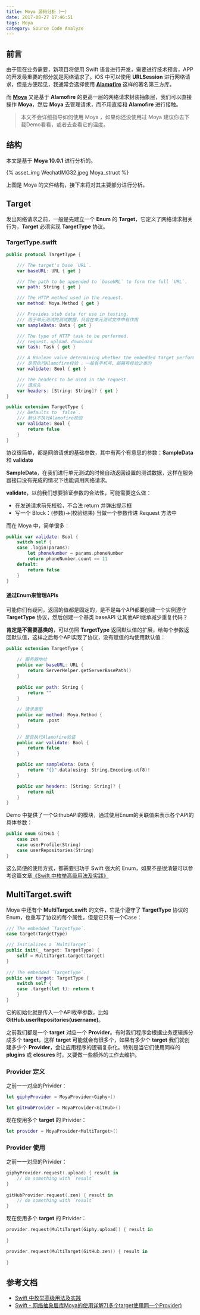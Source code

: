 ```yaml
---
title: Moya 源码分析（一）
date: 2017-08-27 17:46:51
tags: Moya
category: Source Code Analyze
---
```


## 前言

由于现在业务需要，新项目将使用 Swift 语言进行开发，需要进行技术预言，APP 的开发最重要的部分就是网络请求了。iOS 中可以使用 **URLSession** 进行网络请求，但是方便起见，我通常会选择使用 [**Alamofire**](https://github.com/Alamofire/Alamofire) 这样的著名第三方库。

而 [**Moya**](https://github.com/Moya/Moya) 又是基于 **Alamofire** 的更高一层的网络请求封装抽象层，我们可以直接操作 **Moya**，然后 **Moya** 去管理请求，而不用直接和 **Alamofire** 进行接触。

> 本文不会详细指导如何使用 Moya ，如果你还没使用过 Moya 建议你去下载Demo看看，或者去查看它的温度。

## 结构

本文是基于 **Moya 10.0.1**  进行分析的。

{% asset_img WechatIMG32.jpeg Moya_struct %}

上图是 Moya 的文件结构，接下来将对其主要部分进行分析。

## Target

发出网络请求之前，一般是先建立一个 **Enum** 的 **Target**，它定义了网络请求相关行为，**Target** 必须实现 **TargetType** 协议。

### TargetType.swift
```swift
public protocol TargetType {

    /// The target's base `URL`.
    var baseURL: URL { get }

    /// The path to be appended to `baseURL` to form the full `URL`.
    var path: String { get }

    /// The HTTP method used in the request.
    var method: Moya.Method { get }

    /// Provides stub data for use in testing.
    /// 用于单元测试的测试数据，只会在单元测试文件中有作用
    var sampleData: Data { get }

    /// The type of HTTP task to be performed.
    /// request、upload、download
    var task: Task { get }

    /// A Boolean value determining whether the embedded target performs Alamofire validation. Defaults to `false`.
    /// 是否执行Alamofire校验 ，一般有手机号、邮箱号校验之类的
    var validate: Bool { get }

    /// The headers to be used in the request.
    /// 请求头
    var headers: [String: String]? { get }
}

public extension TargetType {
    /// Defaults to `false`.
    /// 默认不执行Alamofire校验
    var validate: Bool {
        return false
    }
}
```

协议很简单，都是网络请求的基础参数，其中有两个有意思的参数：**SampleData** 和 **validate**

**SampleData**，在我们进行单元测试的时候自动返回设置的测试数据，这样在服务器接口没有完成的情况下也能调用网络请求。

**validate**，以前我们想要验证参数的合法性，可能需要这么做：
* 在发送请求前先校验，不合法 return 并弹出提示框
* 写一个 Block：(参数)->(校验结果) 当做一个参数传进 Request 方法中

而在 Moya 中，简单很多：

```swift
public var validate: Bool {
    switch self {
    case .login(params):
        let phoneNumber = params.phoneNumber
        return phoneNumber.count == 11
    default:
        return false
    }
}
```

#### 通过Enum来管理APIs

可能你们有疑问，返回的值都是固定的，是不是每个API都要创建一个实例遵守 **TargetType** 协议，然后创建一个基类 baseAPI 让其他API继承减少重复代码？

**肯定是不需要基类的**，可以仿照 **TargetType** 返回默认值的扩展，给每个参数返回默认值，这样之后每个API实现了协议，没有赋值的均使用默认值：

```Swift
public extension TargetType {
    
    // 服务器地址
    public var baseURL: URL {
        return ServerHelper.getServerBasePath()
    }
    
    public var path: String {
        return ""
    }
    
    // 请求类型
    public var method: Moya.Method {
        return .post
    }
    
    // 是否执行Alamofire验证
    public var validate: Bool {
        return false
    }

    public var sampleData: Data {
        return "{}".data(using: String.Encoding.utf8)!
    }

    public var headers: [String: String]? {
        return nil
    }
}
```

Demo 中提供了一个GithubAPI的模块，通过使用Enum的关联值来表示各个API的具体参数：

```swift
public enum GitHub {
    case zen
    case userProfile(String)
    case userRepositories(String)
}
```

这么简便的使用方式，都需要归功于 Swift 强大的 Enum，如果不是很清楚可以参考这篇文章[《Swift 中枚举高级用法及实践》](http://swift.gg/2015/11/20/advanced-practical-enum-examples/)

## MultiTarget.swift

Moya 中还有个 **MultiTarget.swift** 的文件，它是个遵守了 **TargetType** 协议的 Enum，也重写了协议的每个属性，但是它只有一个Case：

```swift
/// The embedded `TargetType`.
case target(TargetType)

/// Initializes a `MultiTarget`.
public init(_ target: TargetType) {
    self = MultiTarget.target(target)
}
    
/// The embedded `TargetType`.
public var target: TargetType {
    switch self {
    case .target(let t): return t
    }
}
```
它的初始化就是传入一个API枚举参数，比如 **GitHub.userRepositories(username)**。

之前我们都是一个 **target** 对应一个 **Provider**。有时我们程序会根据业务逻辑拆分成多个 **target**，这样 **target** 可能就会有很多个，如果有多少个 **target** 我们就创建多少个 **Provider**，会让应用程序的逻辑复杂化。特别是当它们使用同样的 **plugins** 或 **closures** 时，又要做一些额外的工作去维护。

### Provider 定义
之前一一对应的Privider：

```Swift
let giphyProvider = MoyaProvider<Giphy>()

let gitHubProvider = MoyaProvider<GitHub>()
```

现在使用多个 **target** 的 Privider：

```swift
let provider = MoyaProvider<MultiTarget>()
```

### Provider 使用
之前一一对应的Privider：

```swift
giphyProvider.request(.upload) { result in
    // do something with `result`
}
 
gitHubProvider.request(.zen) { result in
    // do something with `result`
}
```

现在使用多个 **target** 的 Privider：

```swift
provider.request(MultiTarget(Giphy.upload)) { result in
	
}

provider.request(MultiTarget(GitHub.zen)) { result in
            
}
```

## 参考文档
* [Swift 中枚举高级用法及实践](http://swift.gg/2015/11/20/advanced-practical-enum-examples/)
* [Swift - 网络抽象层库Moya的使用详解7(多个target使用同一个Provider)](http://www.hangge.com/blog/cache/detail_1817.html)

